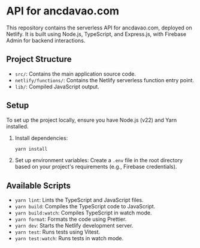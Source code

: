 # API for ancdavao.com

This repository contains the serverless API for ancdavao.com, deployed on Netlify. It is built using Node.js, TypeScript, and Express.js, with Firebase Admin for backend interactions.

## Project Structure

- `src/`: Contains the main application source code.
- `netlify/functions/`: Contains the Netlify serverless function entry point.
- `lib/`: Compiled JavaScript output.

## Setup

To set up the project locally, ensure you have Node.js (v22) and Yarn installed.

1. Install dependencies:
   ```bash
   yarn install
   ```

2. Set up environment variables:
   Create a `.env` file in the root directory based on your project's requirements (e.g., Firebase credentials).

## Available Scripts

- `yarn lint`: Lints the TypeScript and JavaScript files.
- `yarn build`: Compiles the TypeScript code to JavaScript.
- `yarn build:watch`: Compiles TypeScript in watch mode.
- `yarn format`: Formats the code using Prettier.
- `yarn dev`: Starts the Netlify development server.
- `yarn test`: Runs tests using Vitest.
- `yarn test:watch`: Runs tests in watch mode.
